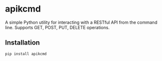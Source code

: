 # apikcmd

A simple Python utility for interacting with a RESTful API from the command line. Supports GET, POST, PUT, DELETE operations.

## Installation

```bash
pip install apikcmd
